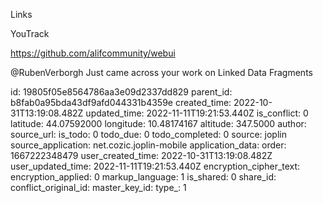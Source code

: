 Links

YouTrack

https://github.com/alifcommunity/webui

@RubenVerborgh
 Just came across your work on Linked Data Fragments

id: 19805f05e8564786aa3e09d2337dd829
parent_id: b8fab0a95bda43df9afd044331b4359e
created_time: 2022-10-31T13:19:08.482Z
updated_time: 2022-11-11T19:21:53.440Z
is_conflict: 0
latitude: 44.07592000
longitude: 10.48174167
altitude: 347.5000
author: 
source_url: 
is_todo: 0
todo_due: 0
todo_completed: 0
source: joplin
source_application: net.cozic.joplin-mobile
application_data: 
order: 1667222348479
user_created_time: 2022-10-31T13:19:08.482Z
user_updated_time: 2022-11-11T19:21:53.440Z
encryption_cipher_text: 
encryption_applied: 0
markup_language: 1
is_shared: 0
share_id: 
conflict_original_id: 
master_key_id: 
type_: 1